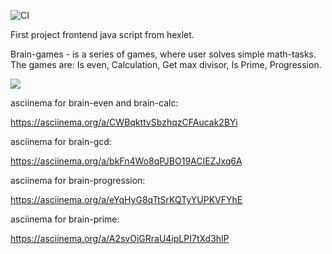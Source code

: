 ![CI](https://github.com/maletinchess/frontend-project-lvl1/workflows/CI/badge.svg)

First project frontend java script from hexlet.

Brain-games - is a series of games, where user solves simple math-tasks.
The games are: Is even, Calculation, Get max divisor, Is Prime, Progression.

<a href="https://codeclimate.com/github/codeclimate/codeclimate/maintainability"><img src="https://api.codeclimate.com/v1/badges/a99a88d28ad37a79dbf6/maintainability" /></a>


asciinema for brain-even and brain-calc:

https://asciinema.org/a/CWBqkttvSbzhqzCFAucak2BYi

asciinema for brain-gcd:

https://asciinema.org/a/bkFn4Wo8qPJBO19ACIEZJxq6A

asciinema for brain-progression:

https://asciinema.org/a/eYqHyG8qTtSrKQTyYUPKVFYhE

asciinema for brain-prime:

https://asciinema.org/a/A2svOiGRraU4ipLPI7tXd3hlP
